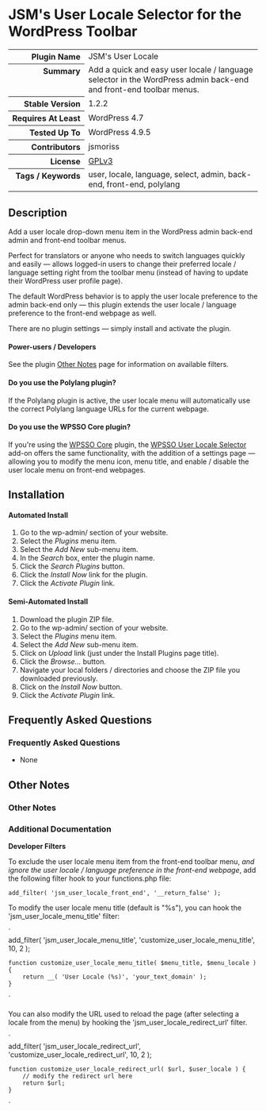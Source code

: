 <h1>JSM&#039;s User Locale Selector for the WordPress Toolbar</h1>

<table>
<tr><th align="right" valign="top" nowrap>Plugin Name</th><td>JSM&#039;s User Locale</td></tr>
<tr><th align="right" valign="top" nowrap>Summary</th><td>Add a quick and easy user locale / language selector in the WordPress admin back-end and front-end toolbar menus.</td></tr>
<tr><th align="right" valign="top" nowrap>Stable Version</th><td>1.2.2</td></tr>
<tr><th align="right" valign="top" nowrap>Requires At Least</th><td>WordPress 4.7</td></tr>
<tr><th align="right" valign="top" nowrap>Tested Up To</th><td>WordPress 4.9.5</td></tr>
<tr><th align="right" valign="top" nowrap>Contributors</th><td>jsmoriss</td></tr>
<tr><th align="right" valign="top" nowrap>License</th><td><a href="https://www.gnu.org/licenses/gpl.txt">GPLv3</a></td></tr>
<tr><th align="right" valign="top" nowrap>Tags / Keywords</th><td>user, locale, language, select, admin, back-end, front-end, polylang</td></tr>
</table>

<h2>Description</h2>

<p>Add a user locale drop-down menu item in the WordPress admin back-end admin and front-end toolbar menus.</p>

<p>Perfect for translators or anyone who needs to switch languages quickly and easily &mdash; allows logged-in users to change their preferred locale / language setting right from the toolbar menu (instead of having to update their WordPress user profile page).</p>

<p>The default WordPress behavior is to apply the user locale preference to the admin back-end only &mdash; this plugin extends the user locale / language preference to the front-end webpage as well.</p>

<p>There are no plugin settings &mdash; simply install and activate the plugin.</p>

<h4>Power-users / Developers</h4>

<p>See the plugin <a href="https://wordpress.org/plugins/jsm-user-locale/other_notes/">Other Notes</a> page for information on available filters.</p>

<h4>Do you use the Polylang plugin?</h4>

<p>If the Polylang plugin is active, the user locale menu will automatically use the correct Polylang language URLs for the current webpage.</p>

<h4>Do you use the WPSSO Core plugin?</h4>

<p>If you're using the <a href="https://wordpress.org/plugins/wpsso/">WPSSO Core</a> plugin, the <a href="https://wordpress.org/plugins/wpsso-user-locale/">WPSSO User Locale Selector</a> add-on offers the same functionality, with the addition of a settings page &mdash; allowing you to modify the menu icon, menu title, and enable / disable the user locale menu on front-end webpages.</p>


<h2>Installation</h2>

<h4>Automated Install</h4>

<ol>
<li>Go to the wp-admin/ section of your website.</li>
<li>Select the <em>Plugins</em> menu item.</li>
<li>Select the <em>Add New</em> sub-menu item.</li>
<li>In the <em>Search</em> box, enter the plugin name.</li>
<li>Click the <em>Search Plugins</em> button.</li>
<li>Click the <em>Install Now</em> link for the plugin.</li>
<li>Click the <em>Activate Plugin</em> link.</li>
</ol>

<h4>Semi-Automated Install</h4>

<ol>
<li>Download the plugin ZIP file.</li>
<li>Go to the wp-admin/ section of your website.</li>
<li>Select the <em>Plugins</em> menu item.</li>
<li>Select the <em>Add New</em> sub-menu item.</li>
<li>Click on <em>Upload</em> link (just under the Install Plugins page title).</li>
<li>Click the <em>Browse...</em> button.</li>
<li>Navigate your local folders / directories and choose the ZIP file you downloaded previously.</li>
<li>Click on the <em>Install Now</em> button.</li>
<li>Click the <em>Activate Plugin</em> link.</li>
</ol>


<h2>Frequently Asked Questions</h2>

<h3>Frequently Asked Questions</h3>

<ul>
<li>None</li>
</ul>


<h2>Other Notes</h2>

<h3>Other Notes</h3>
<h3>Additional Documentation</h3>

<p><strong>Developer Filters</strong></p>

<p>To exclude the user locale menu item from the front-end toolbar menu, <em>and ignore the user locale / language preference in the front-end webpage</em>, add the following filter hook to your functions.php file:</p>

<p><code>add_filter( 'jsm_user_locale_front_end', '__return_false' );</code></p>

<p>To modify the user locale menu title (default is "%s"), you can hook the 'jsm_user_locale_menu_title' filter:</p>

<p>`<br />
    add_filter( 'jsm_user_locale_menu_title', 
        'customize_user_locale_menu_title', 10, 2 );</p>

<pre><code>function customize_user_locale_menu_title( $menu_title, $menu_locale ) {
    return __( 'User Locale (%s)', 'your_text_domain' );
}
</code></pre>

<p>`</p>

<p>You can also modify the URL used to reload the page (after selecting a locale from the menu) by hooking the 'jsm_user_locale_redirect_url' filter.</p>

<p>`<br />
    add_filter( 'jsm_user_locale_redirect_url', 
        'customize_user_locale_redirect_url', 10, 2 );</p>

<pre><code>function customize_user_locale_redirect_url( $url, $user_locale ) {
    // modify the redirect url here
    return $url;
}
</code></pre>

<p>`</p>

